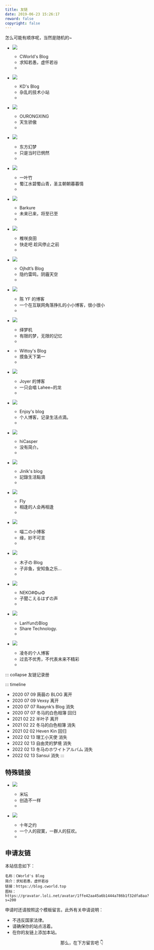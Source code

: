 ```yaml
---
title: 友链
date: 2019-06-23 15:26:17
reward: false
copyright: false
---
```


怎么可能有顺序呢，当然是随机的~

<link href="/static/css/link.min.css" rel="stylesheet">

<div class="f">

- ![](https://gravatar.loli.net/avatar/1ffe42aa45a6b1444a786b1f32dfa8aa?s=200)
  - CWorld's Blog
  - 求知若愚，虚怀若谷
  - [](https://blog.cworld.top)

- ![](https://www.kindyear.cn/wp-content/uploads/2021/12/B92C933A-F643-474F-A2E1-B2910102A90C.png)
  - KD's Blog
  - 杂乱的技术小站
  - [](https://www.kindyear.cn)

- ![](https://orxing.top/img/avatar.jpg)
  - OURONGXING
  - 天生骄傲
  - [](https://orxing.top)

- ![](https://gravatar.loli.net/avatar/dbccf13f3f9601f2b33ae81ddf6444ae?s=200)
  - 东方幻梦
  - 只是当时已惘然
  - [](https://blog.badapple.pro)

- ![](https://meyyz.cn/tx.png)
  - 一叶竹
  - 蜀江水碧蜀山青，圣主朝朝暮暮情
  - [](https://meyyz.cn)

- ![](https://s2.ax1x.com/2019/07/22/ePRmnO.png)
  - Barkure
  - 未来已来，将至已至
  - [](https://guguga.cn)

- ![](https://i.loli.net/2019/02/24/5c71bf051a8f2.jpg)
  - 椎咲良田
  - 快走吧 趁风停止之前
  - [](https://sanshiliuxiao.top)

- ![](https://blog.ojhdt.com/images/avatar.png)
  - Ojhdt’s Blog
  - 隐约雷鸣，阴霾天空
  - [](https://blog.ojhdt.com)

- ![](https://npm.elemecdn.com/chenyfan-oss@3)
  - 陈 YF 的博客
  - 一个在互联网角落挣扎的小小博客，很小很小
  - [](https://blog.cyfan.top)

- ![](https://gravatar.loli.net/avatar/804041e86cd7af1fa923d6639123b7ad?size=200)
  - 绎梦机
  - 有限的梦，无限的记忆
  - [](https://kurumit3.top)

- [](https://npm.elemecdn.com/staticdn@0.0.3-rc.1/hexo/images/me.webp)
  - Wittoy's Blog
  - 摸鱼天下第一
  - [](https://blog.wittoy.com)

- ![](https://blog.joyer.top/img/favicon.png)
  - Joyer 的博客
  - 一只会唱 Lahee~的龙
  - [](https://blog.joyer.top)

- ![](https://mcenjoy.cn/avatar)
  - Enjoy's blog
  - 个人博客，记录生活点滴。
  - [](https://mcenjoy.cn)

- ![](https://gravatar.loli.net/avatar/b9fa18886cd3acb13fcd8ebfb6140c44?s=400)
  - hiCasper
  - 没有简介。
  - [](http://hicasper.com)

- ![](https://avatars.githubusercontent.com/u/45725145?v=4)
  - Jinlk's blog
  - 記錄生活點滴
  - [](https://jinlk.site)

- ![](https://img1.baidu.com/it/u=1214290448,1946399589&fm=253&fmt=auto)
  - Fly
  - 相逢的人会再相逢
  - [](http://flyme.cf)

- ![](https://www.miaoer.xyz/weblogo.png)
  - 喵二の小博客
  - 缘，妙不可言
  - [](https://www.miaoer.xyz)

- ![](https://wkphoto.cdn.bcebos.com/5882b2b7d0a20cf40dbbeebb66094b36acaf99ae.jpg)
  - 木子の Blog
  - 子非鱼，安知鱼之乐…
  - [](http://muzii.cc)

- ![](http://q1.qlogo.cn/g?b=qq&nk=1253496010@qq.com&s=640)
  - NEKO#ΦωΦ
  - 子聞こえるはずの声
  - [](https://blog.jamsg.cn)

- ![](https://lanyundev.vercel.app/img/logo.jpg)
  - LanYunのBlog
  - Share Technology.
  - [](https://lanyundev.vercel.app)

- ![](https://blog.lyr-2000.xyz/avatar.png)
  - 凌冬的个人博客
  - 过去不优秀，不代表未来不精彩
  - [](https://blog.lyr-2000.xyz)

</div>

::: collapse 友链记录册

::: timeline
- 2020 07 09 蒟蒻の BLOG 离开
- 2020 07 09 Vexsy 离开
- 2020 07 07 Raaynk’s Blog 消失
- 2020 07 07 冬马的白色相簿 回归
- 2021 02 22 半叶子 离开
- 2021 02 22 冬马的白色相簿 消失
- 2021 02 02 Heven Kin 回归
- 2022 02 13 理工小天使 消失
- 2022 02 13 自由灵的梦境 消失
- 2022 02 13 冬马のホワイトアルバム 消失
- 2022 02 13 Sansui 消失
:::

## 特殊链接

<div class="f">

- ![](https://static.cloudflare.ltd/Bandbbs_CDN/PWA/pwa_icon_192.png)
  - 米坛
  - 创造不一样
  - [](https://www.bandbbs.cn)

- ![](https://avatars.githubusercontent.com/u/39395618?s=200&v=4)
  - 十年之约
  - 一个人的寂寞，一群人的狂欢。
  - [](https://www.foreverblog.cn)

</div>

## 申请友链

本站信息如下：

```
名称：CWorld's Blog
简介：求知若愚，虚怀若谷
链接：https://blog.cworld.top
图标：https://gravatar.loli.net/avatar/1ffe42aa45a6b1444a786b1f32dfa8aa?s=200
```

申请时还请按照这个模板留言。此外有关申请说明：

- 不违反国家法律。
- 请确保你的站点活着。
- 在你的友链上添加本站。

<p align="center" style="color:var(--inside-accent-color)">那么，在下方留言吧 👇</p>
